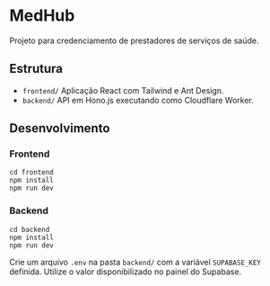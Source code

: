 # MedHub

Projeto para credenciamento de prestadores de serviços de saúde.

## Estrutura

- `frontend/` Aplicação React com Tailwind e Ant Design.
- `backend/` API em Hono.js executando como Cloudflare Worker.

## Desenvolvimento

### Frontend
```
cd frontend
npm install
npm run dev
```

### Backend
```
cd backend
npm install
npm run dev
```

Crie um arquivo `.env` na pasta `backend/` com a variável `SUPABASE_KEY` definida. Utilize o valor disponibilizado no painel do Supabase.
